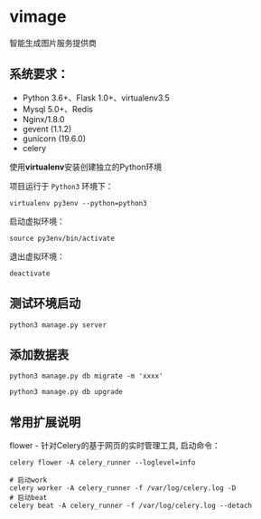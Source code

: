 # vimage
智能生成图片服务提供商

## 系统要求：
- Python 3.6+、Flask 1.0+、virtualenv3.5
- Mysql 5.0+、Redis
- Nginx/1.8.0
- gevent (1.1.2)
- gunicorn (19.6.0)
- celery

使用**virtualenv**安装创建独立的Python环境

项目运行于 `Python3` 环境下：

    virtualenv py3env --python=python3

启动虚拟环境：

    source py3env/bin/activate

退出虚拟环境：

    deactivate
    
## 测试环境启动

    python3 manage.py server
    
## 添加数据表

    python3 manage.py db migrate -m 'xxxx'
    
    python3 manage.py db upgrade
    
## 常用扩展说明

flower - 针对Celery的基于网页的实时管理工具, 启动命令：

    celery flower -A celery_runner --loglevel=info
    
    # 启动work
    celery worker -A celery_runner -f /var/log/celery.log -D
    # 启动beat
    celery beat -A celery_runner -f /var/log/celery.log --detach
